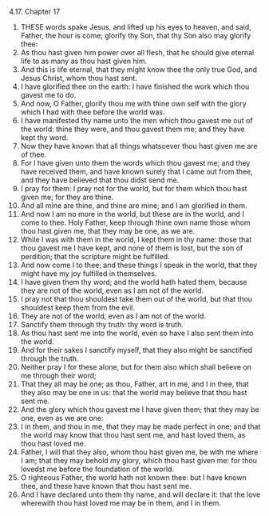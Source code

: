 4.17. Chapter 17
1. THESE words spake Jesus, and lifted up his eyes to heaven, and said, Father, the hour is come; glorify thy Son, that thy Son also may glorify thee:
2. As thou hast given him power over all flesh, that he should give eternal life to as many as thou hast given him.
3. And this is life eternal, that they might know thee the only true God, and Jesus Christ, whom thou hast sent.
4. I have glorified thee on the earth: I have finished the work which thou gavest me to do.
5. And now, O Father, glorify thou me with thine own self with the glory which I had with thee before the world was.
6. I have manifested thy name unto the men which thou gavest me out of the world: thine they were, and thou gavest them me; and they have kept thy word.
7. Now they have known that all things whatsoever thou hast given me are of thee.
8. For I have given unto them the words which thou gavest me; and they have received them, and have known surely that I came out from thee, and they have believed that thou didst send me.
9. I pray for them: I pray not for the world, but for them which thou hast given me; for they are thine.
10. And all mine are thine, and thine are mine; and I am glorified in them.
11. And now I am no more in the world, but these are in the world, and I come to thee. Holy Father, keep through thine own name those whom thou hast given me, that they may be one, as we are.
12. While I was with them in the world, I kept them in thy name: those that thou gavest me I have kept, and none of them is lost, but the son of perdition; that the scripture might be fulfilled.
13. And now come I to thee; and these things I speak in the world, that they might have my joy fulfilled in themselves.
14. I have given them thy word; and the world hath hated them, because they are not of the world, even as I am not of the world.
15. I pray not that thou shouldest take them out of the world, but that thou shouldest keep them from the evil.
16. They are not of the world, even as I am not of the world.
17. Sanctify them through thy truth: thy word is truth.
18. As thou hast sent me into the world, even so have I also sent them into the world.
19. And for their sakes I sanctify myself, that they also might be sanctified through the truth.
20. Neither pray I for these alone, but for them also which shall believe on me through their word;
21. That they all may be one; as thou, Father, art in me, and I in thee, that they also may be one in us: that the world may believe that thou hast sent me.
22. And the glory which thou gavest me I have given them; that they may be one, even as we are one:
23. I in them, and thou in me, that they may be made perfect in one; and that the world may know that thou hast sent me, and hast loved them, as thou hast loved me.
24. Father, I will that they also, whom thou hast given me, be with me where I am; that they may behold my glory, which thou hast given me: for thou lovedst me before the foundation of the world.
25. O righteous Father, the world hath not known thee: but I have known thee, and these have known that thou hast sent me.
26. And I have declared unto them thy name, and will declare it: that the love wherewith thou hast loved me may be in them, and I in them.

